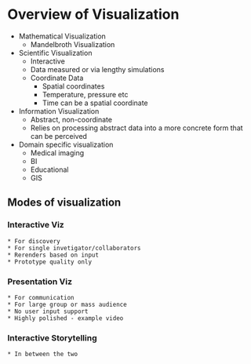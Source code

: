 # Overview of Visualization
* Mathematical Visualization
	* Mandelbroth Visualization
* Scientific Visualization
	* Interactive
	* Data measured or via lengthy simulations
	* Coordinate Data
		* Spatial coordinates
		* Temperature, pressure etc
		* Time can be a spatial coordinate
* Information Visualization
	* Abstract, non-coordinate
	* Relies on processing abstract data into a more concrete form that can be perceived
* Domain specific visualization
	* Medical imaging
	* BI
	* Educational
	* GIS

## Modes of visualization
### Interactive Viz
	* For discovery
	* For single invetigator/collaborators
	* Rerenders based on input
	* Prototype quality only

### Presentation Viz
	* For communication
	* For large group or mass audience
	* No user input support
	* Highly polished - example video

### Interactive Storytelling
	* In between the two